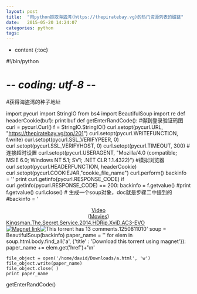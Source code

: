 ```yaml
---
layout: post
title:  "用python抓取海盗湾(https://thepiratebay.vg)的热门资源列表的磁链"
date:   2015-05-20 14:24:07
categories: python
tags:
---
```


* content
{:toc}

#!/bin/python
# -*- coding: utf-8 -*-
#获得海盗湾的种子地址
<!--excerpt-->
import pycurl
import StringIO
from bs4 import BeautifulSoup
import re
def headerCookie(buf):
    print buf
def getEnterRandCode():
    #得到登录验证码图
    curl = pycurl.Curl()
    f = StringIO.StringIO()
    curl.setopt(pycurl.URL, "https://thepiratebay.vg/top/201")
    curl.setopt(pycurl.WRITEFUNCTION, f.write)
    curl.setopt(pycurl.SSL_VERIFYPEER, 0)
    curl.setopt(pycurl.SSL_VERIFYHOST, 0)
    curl.setopt(pycurl.TIMEOUT, 300) #连接超时设置
    curl.setopt(pycurl.USERAGENT, "Mozilla/4.0 (compatible; MSIE 6.0; Windows NT 5.1; SV1; .NET CLR 1.1.4322)") #模拟浏览器
    curl.setopt(pycurl.HEADERFUNCTION, headerCookie)
    curl.setopt(pycurl.COOKIEJAR,"cookie_file_name")
    curl.perform()
    backinfo = ''
    print curl.getinfo(pycurl.RESPONSE_CODE)
    if curl.getinfo(pycurl.RESPONSE_CODE) == 200:
        backinfo = f.getvalue()
    #print f.getvalue()
    curl.close()
    # 生成一个soup对象，doc就是步骤二中提到的
    #backinfo = '<!DOCTYPE html><html lang="en"><head></head><body><tr><td class="vertTh"><center><a href="/browse/200" title="More from this category">Video</a><br />(<a href="/browse/201" title="More from this category">Movies</a>)</center></td><td><div class="detName"><a href="/torrent/11922860/Kingsman.The.Secret.Service.2014.HDRip.XviD.AC3-EVO" class="detLink" title="Details for Kingsman.The.Secret.Service.2014.HDRip.XviD.AC3-EVO">Kingsman.The.Secret.Service.2014.HDRip.XviD.AC3-EVO</a></div><a href="magnet:?xt=urn:btih:e28616251f07abcef6288f6034661b5da821f9bf&dn=Kingsman.The.Secret.Service.2014.HDRip.XviD.AC3-EVO&tr=udp%3A%2F%2Ftracker.openbittorrent.com%3A80&tr=udp%3A%2F%2Fopen.demonii.com%3A1337&tr=udp%3A%2F%2Ftracker.coppersurfer.tk%3A6969&tr=udp%3A%2F%2Fexodus.desync.com%3A6969" title="Download this torrent using magnet"><img src="/static/img/icon-magnet.gif" alt="Magnet link" /></a><img src="/static/img/icon_comment.gif" alt="This torrent has 13 comments." title="This torrent has 13 comments." /></font></td><td align="right">12508</td><td align="right">11010</td></tr></body></html>'
    soup = BeautifulSoup(backinfo)
    paper_name = ''
    for elem in soup.html.body.find_all('a', {'title' : 'Download this torrent using magnet'}):
        paper_name += elem.get('href')+'\n'
    
    file_object = open('/home/david/Downloads/a.html', 'w')
    file_object.write(paper_name)
    file_object.close( )
    print paper_name
getEnterRandCode()
        
